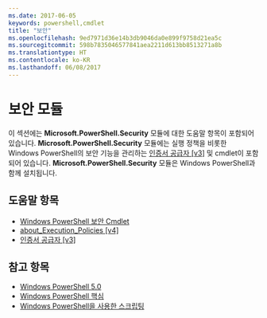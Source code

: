 ```yaml
---
ms.date: 2017-06-05
keywords: powershell,cmdlet
title: "보안"
ms.openlocfilehash: 9ed7971d36e14b3db9046da0e899f9758d21ea5c
ms.sourcegitcommit: 598b7835046577841aea2211d613bb8513271a8b
ms.translationtype: HT
ms.contentlocale: ko-KR
ms.lasthandoff: 06/08/2017
---
```

# <a name="security-module"></a>보안 모듈
이 섹션에는 **Microsoft.PowerShell.Security** 모듈에 대한 도움말 항목이 포함되어 있습니다. **Microsoft.PowerShell.Security** 모듈에는 실행 정책을 비롯한 Windows PowerShell의 보안 기능을 관리하는 [인증서 공급자 [v3]](https://technet.microsoft.com/en-us/library/3f743541-d0c6-4670-809a-b16fb01f7c4d) 및 cmdlet이 포함되어 있습니다. **Microsoft.PowerShell.Security** 모듈은 Windows PowerShell과 함께 설치됩니다.

## <a name="help-topics"></a>도움말 항목
- [Windows PowerShell 보안 Cmdlet](http://go.microsoft.com/fwlink/?LinkID=245860)
- [about_Execution_Policies [v4]](https://technet.microsoft.com/en-us/library/347708dc-1515-4d74-978b-8334603472e6)
- [인증서 공급자 [v3]](https://technet.microsoft.com/en-us/library/3f743541-d0c6-4670-809a-b16fb01f7c4d)

## <a name="see-also"></a>참고 항목
- [Windows PowerShell 5.0](../core-powershell/core-modules/Windows-PowerShell-5.0.md)
- [Windows PowerShell 핵심](https://technet.microsoft.com/en-us/library/4b75f1e4-f327-48f3-92ab-bf5435094d41)
- [Windows PowerShell을 사용한 스크립팅](../getting-started/fundamental/Scripting-with-Windows-PowerShell.md)

